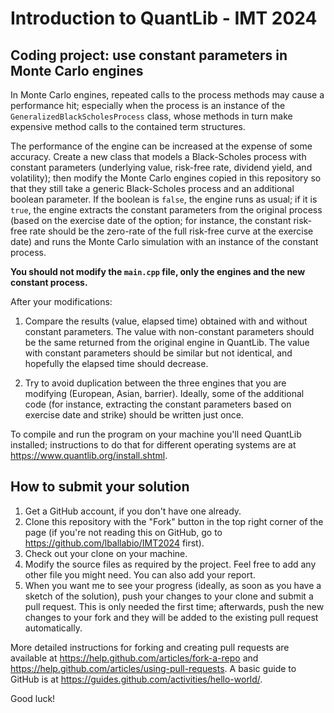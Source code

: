 
# Introduction to QuantLib - IMT 2024

## Coding project: use constant parameters in Monte Carlo engines

In Monte Carlo engines, repeated calls to the process methods may
cause a performance hit; especially when the process is an instance of
the `GeneralizedBlackScholesProcess` class, whose methods in
turn make expensive method calls to the contained term structures.

The performance of the engine can be increased at the expense of some
accuracy.  Create a new class that models a Black-Scholes process with
constant parameters (underlying value, risk-free rate, dividend yield,
and volatility); then modify the Monte Carlo engines copied in this
repository so that they still take a generic Black-Scholes process and
an additional boolean parameter.  If the boolean is `false`, the
engine runs as usual; if it is `true`, the engine extracts the
constant parameters from the original process (based on the exercise
date of the option; for instance, the constant risk-free rate should
be the zero-rate of the full risk-free curve at the exercise date) and
runs the Monte Carlo simulation with an instance of the constant
process.

**You should not modify the `main.cpp` file, only the engines and the
new constant process.**

After your modifications:

1. Compare the results (value, elapsed time) obtained with and without
   constant parameters.  The value with non-constant parameters should
   be the same returned from the original engine in QuantLib.  The
   value with constant parameters should be similar but not identical,
   and hopefully the elapsed time should decrease.

2. Try to avoid duplication between the three engines that you are
   modifying (European, Asian, barrier).  Ideally, some of the
   additional code (for instance, extracting the constant parameters
   based on exercise date and strike) should be written just once.

To compile and run the program on your machine you'll need QuantLib
installed; instructions to do that for different operating systems are
at <https://www.quantlib.org/install.shtml>.


## How to submit your solution

1. Get a GitHub account, if you don't have one already.
2. Clone this repository with the "Fork" button in the top right
   corner of the page (if you're not reading this on GitHub, go to
   <https://github.com/lballabio/IMT2024> first).
3. Check out your clone on your machine.
4. Modify the source files as required by the project.  Feel free to
   add any other file you might need. You can also add your report.
5. When you want me to see your progress (ideally, as soon as you have
   a sketch of the solution), push your changes to your clone and
   submit a pull request.  This is only needed the first time;
   afterwards, push the new changes to your fork and they will be
   added to the existing pull request automatically.

More detailed instructions for forking and creating pull requests are
available at <https://help.github.com/articles/fork-a-repo> and
<https://help.github.com/articles/using-pull-requests>.  A basic guide
to GitHub is at <https://guides.github.com/activities/hello-world/>.

Good luck!

